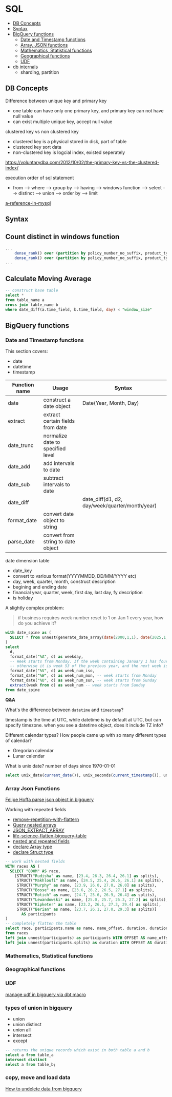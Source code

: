 # SQL

- [DB Concepts](#db-concepts)
- [Syntax](#syntax)
- [BigQuery functions](#bigquery-functions)
  - [Date and Timestamp functions](#date-and-timestamp-functions)
  - [Array, JSON functions](#array-json-functions)
  - [Mathematics, Statistical functions](#mathematics-statistical-functions)
  - [Geographical functions](#geography-functions)
  - [UDF](#udf)
- [db internals](#db-internals)
  - sharding, partition

## DB Concepts

Difference between unique key and primary key

- one table can have only one primary key, and primary key can not have null value
- can exist multiple unique key, accept null value

clustered key vs non clustered key

- clustered key is a physical stored in disk, part of table
- clustered key sort data
- non-clustered key is logcial index, existed seperately

https://voluntarydba.com/2012/10/02/the-primary-key-vs-the-clustered-index/


execution order of sql statement

- from --> where --> group by --> having --> windows function --> select --> distinct --> union --> order by --> limit

[a-reference-in-mysql](https://www.eversql.com/sql-order-of-operations-sql-query-order-of-execution/)

## Syntax

## Count distinct in windows function
```sql
...
    dense_rank() over (partition by policy_number_no_suffix, product_type order by policy_number asc) +
	dense_rank() over (partition by policy_number_no_suffix, product_type order by policy_number desc) - 1 as suffix_cnt
...

```

## Calculate Moving Average

```sql
-- construct base table 
select *
from table_name a 
cross join table_name b
where date_diff(a.time_field, b.time_field, day) < "window_size"

```

## BigQuery functions

### Date and Timestamp functions

This section covers:
- date
- datetime
- timestamp

|Function name| Usage| Syntax|
|----|-----|----|
|date | construct a date object | Date(Year, Month, Day)
|extract| extract certain fields from date | 
|date_trunc | normalize date to specified level
|date_add | add intervals to date|
|date_sub | subtract intervals to date
|date_diff | | date_diff(d1, d2, day/week/quarter/month/year)
|format_date| convert date object to string
|parse_date | convert from string to date object


date dimension table 
- date_key
- convert to various format(YYYYMMDD, DD/MM/YYYY etc)
- day, week, quarter, month, construct description
- begining and ending date
- financial year, quarter, week, first day, last day, fy description
- is holiday 

A slightly complex problem:
> if business requires week number reset to 1 on Jan 1 every year, how do you achieve it?

```sql
with date_spine as (
  SELECT * from unnest(generate_date_array(date(2000,1,1), date(2025,1,1),INTERVAL 1 YEAR)) as d
)
select 
  d, 
  format_date("%A", d) as weekday,
  -- Week starts from Monday. If the week containing January 1 has four or more days in the new year, then it is week 1; 
  -- otherwise it is week 53 of the previous year, and the next week is week 1.
  format_date("%V", d) as week_num_iso,
  format_date("%W", d) as week_num_mon, -- week starts from Monday
  format_date("%U", d) as week_num_sun, -- week starts from Sunday
  extract(week from d) as week_num -- week starts from Sunday
from date_spine

```

**Q&A**

What's the difference between `datetime` and `timestamp`?

timestamp is the time at UTC, while datetime is by default at UTC, but can specify timezone.
when you see a datetime object, does it include TZ info?

Different calendar types? How people came up with so many different types of calendar?
- Gregorian calendar
- Lunar calendar

What is unix date? number of days since 1970-01-01

```sql
select unix_date(current_date()), unix_seconds(current_timestamp()), unix_millis(current_timestamp())
```

### Array Json Functions

[Felipe Hoffa parse json object in bigquery](https://stackoverflow.com/a/34890340)

Working with repeated fields

- [remove-repetition-with-flattern](https://cloud.google.com/bigquery/docs/reference/standard-sql/migrating-from-legacy-sql#removing_repetition_with_flatten)
- [Query nested arrays](https://cloud.google.com/bigquery/docs/reference/standard-sql/arrays#querying_nested_arrays)
- [JSON_EXTRACT_ARRAY](https://cloud.google.com/bigquery/docs/reference/standard-sql/json_functions#json_extract_array)
- [life-science-flatten-bigquery-table](https://cloud.google.com/life-sciences/docs/how-tos/flatten-bigquery-table)
- [nested and repeated fields](https://cloud.google.com/bigquery/docs/nested-repeated)
- [declare Array type](https://cloud.google.com/bigquery/docs/reference/standard-sql/data-types#array_type)
- [declare Struct type](https://cloud.google.com/bigquery/docs/reference/standard-sql/data-types#declaring_a_struct_type)

```sql
-- work with nested fields
WITH races AS (
  SELECT "800M" AS race,
    [STRUCT("Rudisha" as name, [23.4, 26.3, 26.4, 26.1] as splits),
     STRUCT("Makhloufi" as name, [24.5, 25.4, 26.6, 26.1] as splits),
     STRUCT("Murphy" as name, [23.9, 26.0, 27.0, 26.0] as splits),
     STRUCT("Bosse" as name, [23.6, 26.2, 26.5, 27.1] as splits),
     STRUCT("Rotich" as name, [24.7, 25.6, 26.9, 26.4] as splits),
     STRUCT("Lewandowski" as name, [25.0, 25.7, 26.3, 27.2] as splits),
     STRUCT("Kipketer" as name, [23.2, 26.1, 27.3, 29.4] as splits),
     STRUCT("Berian" as name, [23.7, 26.1, 27.0, 29.3] as splits)]
       AS participants
)
-- completely flatten the table
select race, participants.name as name, name_offset, duration, duration_offset
from races
left join unnest(participants) as participants WITH OFFSET AS name_offset
left join unnest(participants.splits) as duration WITH OFFSET AS duration_offset 

```

### Mathematics, Statistical functions

### Geographical functions

### UDF

[manage udf in bigquery via dbt macro](https://discourse.getdbt.com/t/using-dbt-to-manage-user-defined-functions/18/10?u=alex_unsw  )

### types of union in bigquery

- union
- union distinct
- union all
- intersect
- except

```sql
-- returns the unique records which exist in both table a and b
select a from table_a
intersect distinct
select a from table_b;


```
### copy, move and load data

[How to undelete data from bigquery](https://stackoverflow.com/questions/27537720/how-can-i-undelete-a-bigquery-table)